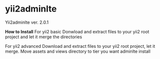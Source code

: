 # yii2adminlte

Yii2adminlte ver. 2.0.1

<b>How to Install</b>
For yii2 basic
Donwload and extract files to your yii2 root project and let it merge the directories

For yii2 advanced
Download and extract files to your yii2 root project, let it merge. Move assets and views directory to tier you want adminlte install
